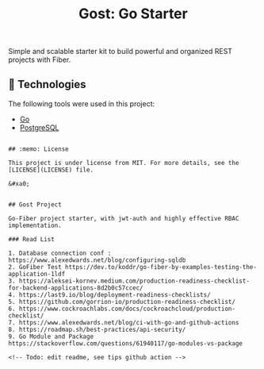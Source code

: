 <h1 align="center">Gost: Go Starter</h1>

<br>

Simple and scalable starter kit to build powerful and organized REST projects with Fiber.

## :rocket: Technologies

The following tools were used in this project:

- [Go](https://go.dev)
- [PostgreSQL](https://www.postgresql.org)

```

## :memo: License

This project is under license from MIT. For more details, see the [LICENSE](LICENSE) file.

&#xa0;


## Gost Project

Go-Fiber project starter, with jwt-auth and highly effective RBAC implementation.

### Read List

1. Database connection conf : https://www.alexedwards.net/blog/configuring-sqldb
2. GoFiber Test https://dev.to/koddr/go-fiber-by-examples-testing-the-application-1ldf
3. https://aleksei-kornev.medium.com/production-readiness-checklist-for-backend-applications-8d2b0c57ccec/
4. https://last9.io/blog/deployment-readiness-checklists/
5. https://github.com/gorrion-io/production-readiness-checklist/
6. https://www.cockroachlabs.com/docs/cockroachcloud/production-checklist/
7. https://www.alexedwards.net/blog/ci-with-go-and-github-actions
8. https://roadmap.sh/best-practices/api-security/
9. Go Module and Package https://stackoverflow.com/questions/61940117/go-modules-vs-package

<!-- Todo: edit readme, see tips github action -->
```
